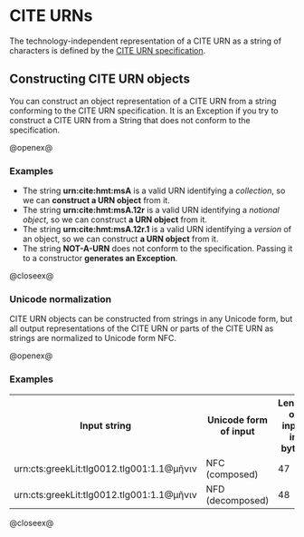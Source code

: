 # CITE URNs #

The technology-independent representation of a CITE URN as a string of characters is defined by the [CITE URN specification](http://cite-architecture.github.io/citeurn_spec/). 

## Constructing CITE URN objects ##


You can construct an object representation of a CITE URN from a string conforming to the CITE URN specification. It is an Exception if you try to construct a CITE URN from a String that does not conform to the specification.

@openex@

### Examples ###


- The string <strong concordion:set="#coll">urn:cite:hmt:msA</strong> is a valid URN identifying a *collection*, so we can  <strong concordion:assertTrue="isValid(#coll)">construct a URN object</strong> from it.
- The string <strong concordion:set="#urn">urn:cite:hmt:msA.12r</strong> 
is a valid URN identifying a *notional object*, so we can construct <strong concordion:assertTrue="isValid(#urn)">a URN object</strong> from it.
- The string <strong concordion:set="#vers">urn:cite:hmt:msA.12r.1</strong> 
is a valid URN identifying a *version* of an object, so we can construct <strong concordion:assertTrue="isValid(#vers)">a URN object</strong> from it.
- The string <strong concordion:set="#bogus">NOT-A-URN</strong> does not conform to the specification.  Passing it to a constructor <strong concordion:assertFalse="isValid(#bogus)">generates an Exception</strong>.



@closeex@


### Unicode normalization

CITE URN objects can be constructed from strings in any Unicode form, but all output representations of the CITE URN or parts of the CITE URN as strings are normalized to Unicode form NFC.

@openex@

### Examples ###



<table>
<tr>
<th>Input string</th>
<th>Unicode form of input</th>
<th>Length of input in bytes</th>
<th>Output string identical to input string</th>
</tr>


<tr>
<td concordion:set="#srcStr">urn:cts:greekLit:tlg0012.tlg001:1.1@μῆνιν</td>
<td concordion:assertEquals="uForm(#srcStr)">NFC (composed)</td>
<td concordion:assertEquals="getBytes(#srcStr)">47</td>
<td concordion:assertTrue="matchesOutput(#srcStr)">Yes</td>
</tr>

<tr>
<td concordion:set="#srcStr">urn:cts:greekLit:tlg0012.tlg001:1.1@μῆνιν</td>
<td concordion:assertEquals="uForm(#srcStr)">NFD (decomposed)</td>
<td concordion:assertEquals="getBytes(#srcStr)">48</td>
<td concordion:assertFalse="matchesOutput(#srcStr)">No</td>

</tr>


</table>




@closeex@

